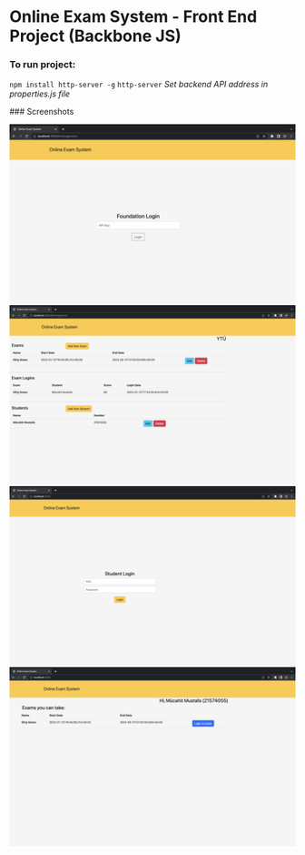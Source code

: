 # Online Exam System - Front End Project (Backbone JS)

### To run project:
`npm install http-server -g`
`http-server`
_Set backend API address in properties.js file_

### Screenshots


![plot](./screenshots/man_01_login.png)
![plot](./screenshots/man_02_home.png)
![plot](./screenshots/student_01_login.png)
![plot](./screenshots/student_02_home.png)